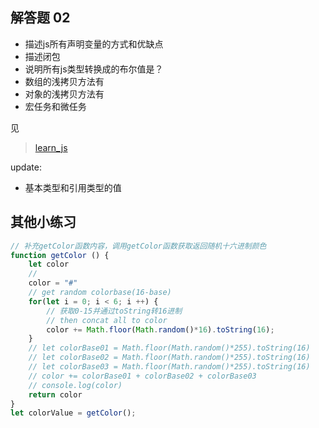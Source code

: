 ## 解答题 02
-   描述js所有声明变量的方式和优缺点
-   描述闭包
-   说明所有js类型转换成的布尔值是？
-   数组的浅拷贝方法有
-   对象的浅拷贝方法有
-   宏任务和微任务

见
>[learn_js](./learn_js.md)

update:
-   基本类型和引用类型的值

## 其他小练习
```javascript
// 补充getColor函数内容，调用getColor函数获取返回随机十六进制颜色
function getColor () {
    let color
    //
    color = "#"
    // get random colorbase(16-base)
    for(let i = 0; i < 6; i ++) {
        // 获取0-15并通过toString转16进制
        // then concat all to color
        color += Math.floor(Math.random()*16).toString(16);
    }
    // let colorBase01 = Math.floor(Math.random()*255).toString(16)
    // let colorBase02 = Math.floor(Math.random()*255).toString(16)
    // let colorBase03 = Math.floor(Math.random()*255).toString(16)
    // color += colorBase01 + colorBase02 + colorBase03
    // console.log(color)
    return color
}
let colorValue = getColor();
```